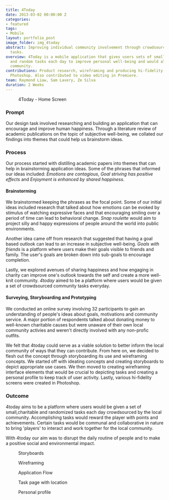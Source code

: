 ```yaml
---
title: 4Today
date: 2013-03-02 00:00:00 Z
categories:
- featured
tags:
- Mobile
layout: portfolio_post
image_folder: img_4today
abstract: Improving individual community involvement through crowdsourced local community
  tasks.
overview: 4Today is a mobile application that gives users sets of small, charitable
  and random tasks each day to improve personal well-being and would also aid the
  community.
contributions: Product research, wireframing and producing hi-fidelity prototype in
  Photoshop. Also contributed to video editing in Premiere.
team: Raymond Liaw, Sam Lavery, Ze Silva
duration: 2 Weeks
---
```


<figure class="post-image">
	<img lazysrc="/img/img_4today/p2.png">
	<figcaption>4Today - Home Screen</figcaption>
</figure>

<h3>Prompt</h3>

Our design task involved researching and building an application that can encourage and improve human happiness. Through a literature review of academic publications on the topic of subjective well-being, we collated our findings into themes that could help us brainstorm ideas.

<h3>Process</h3>

Our process started with distilling academic papers into themes that can help in brainstorming application ideas. Some of the phrases that informed our ideas included: *Emotions are contagious*, *Goal striving has positive effects* and *Enjoyment is enhanced by shared happiness*.

<h4>Brainstorming</h4>

We brainstormed keeping the phrases as the focal point. Some of our initial ideas included research that talked about how emotions can be evoked by stimulus of watching expressive faces and that encouraging smiling over a period of time can lead to behavioral change. *Snap roulette* would aim to project silly and happy expressions of people around the world into public environments.

Another idea came off from research that suggested that having a goal based outlook can lead to an increase in subjective well-being. *Goals with friends* is a platform where users make their goals visible to friends and family. The user's goals are broken down into sub-goals to encourage completion.

Lastly, we explored avenues of sharing happiness and how engaging in charity can improve one's outlook towards the self and create a more well-knit community. *4today* aimed to be a platform where users would be given a set of crowdsourced community tasks everyday.

<h4>Surveying, Storyboarding and Prototyping</h4>

We conducted an online survey involving 32 participants to gain an understanding of people's ideas about goals, motivations and community service. A major portion of respondents talked about donating money to well-known charitable causes but were unaware of their own local community activies and weren't directly involved with any non-profic outfits.

We felt that 4today could serve as a viable solution to better inform the local community of ways that they can contribute. From here on, we decided to flesh out the concept through storyboarding its use and wireframing concepts. We started off with ideating concepts and creating storyboards to depict appropriate use cases. We then moved to creating wireframing interface elements that would be crucial to depicting tasks and creating a personal profile to keep track of user activity. Lastly, various hi-fidelity screens were created in Photoshop.

<h3>Outcome</h3>

4today aims to be a platform where users would be given a set of small,charitable and randomized tasks each day crowdsourced by the local community. Accomplishing tasks would reward the player with points and achievements. Certain tasks would be communal and collaborative in nature to bring 'players' to interact and work together for the local community.

With 4today our aim was to disrupt the daily routine of people and to make a positive social and environmental impact.

<figure class="post-image">
	<img lazysrc="/img/img_4today/image1.jpg">
	<figcaption>Storyboards</figcaption>
</figure>

<figure class="post-image">
	<img lazysrc="/img/img_4today/image3.jpg">
	<figcaption>Wireframing</figcaption>
</figure>

<figure class="post-image">
	<img lazysrc="/img/img_4today/image2.jpg">
	<figcaption>Application Flow</figcaption>
</figure>

<figure class="post-image">
	<img lazysrc="/img/img_4today/p3.png">
	<figcaption>Task page with location</figcaption>
</figure>

<figure class="post-image">
	<img lazysrc="/img/img_4today/p4.png">
	<figcaption>Personal profile</figcaption>
</figure>